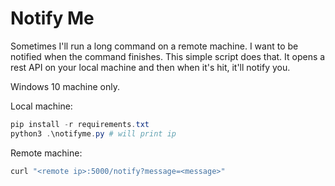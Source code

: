 # Notify Me

Sometimes I'll run a long command on a remote machine.
I want to be notified when the command finishes.
This simple script does that. It opens a rest API on your
local machine and then when it's hit, it'll notify you.

Windows 10 machine only.

Local machine:
```ps1
pip install -r requirements.txt
python3 .\notifyme.py # will print ip
```

Remote machine:
```sh
curl "<remote ip>:5000/notify?message=<message>"
```

